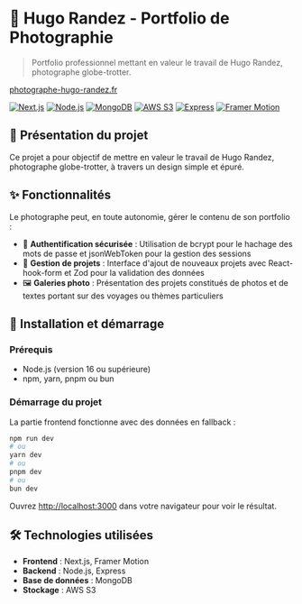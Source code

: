 # 📸 Hugo Randez - Portfolio de Photographie

> Portfolio professionnel mettant en valeur le travail de Hugo Randez,
> photographe globe-trotter.

[photographe-hugo-randez.fr](https://photographe-hugo-randez.fr)

[![Next.js](https://img.shields.io/badge/Next.js-000000?style=for-the-badge&logo=next.js&logoColor=white)](https://nextjs.org/)
[![Node.js](https://img.shields.io/badge/Node.js-339933?style=for-the-badge&logo=node.js&logoColor=white)](https://nodejs.org/)
[![MongoDB](https://img.shields.io/badge/MongoDB-47A248?style=for-the-badge&logo=mongodb&logoColor=white)](https://www.mongodb.com/)
[![AWS S3](https://img.shields.io/badge/AWS_S3-569A31?style=for-the-badge&logo=amazon-aws&logoColor=white)](https://aws.amazon.com/s3/)
[![Express](https://img.shields.io/badge/Express-000000?style=for-the-badge&logo=express&logoColor=white)](https://expressjs.com/)
[![Framer Motion](https://img.shields.io/badge/Framer_Motion-0055FF?style=for-the-badge&logo=framer&logoColor=white)](https://www.framer.com/motion/)

## 🎯 Présentation du projet

Ce projet a pour objectif de mettre en valeur le travail de Hugo Randez,
photographe globe-trotter, à travers un design simple et épuré.

## ✨ Fonctionnalités

Le photographe peut, en toute autonomie, gérer le contenu de son portfolio :

- 🔐 **Authentification sécurisée** : Utilisation de bcrypt pour le hachage des
  mots de passe et jsonWebToken pour la gestion des sessions
- 📝 **Gestion de projets** : Interface d'ajout de nouveaux projets avec
  React-hook-form et Zod pour la validation des données
- 🖼️ **Galeries photo** : Présentation des projets constitués de photos et de
  textes portant sur des voyages ou thèmes particuliers

## 🚀 Installation et démarrage

### Prérequis

- Node.js (version 16 ou supérieure)
- npm, yarn, pnpm ou bun

### Démarrage du projet

La partie frontend fonctionne avec des données en fallback :

```bash
npm run dev
# ou
yarn dev
# ou
pnpm dev
# ou
bun dev
```

Ouvrez [http://localhost:3000](http://localhost:3000) dans votre navigateur pour
voir le résultat.

## 🛠️ Technologies utilisées

- **Frontend** : Next.js, Framer Motion
- **Backend** : Node.js, Express
- **Base de données** : MongoDB
- **Stockage** : AWS S3
